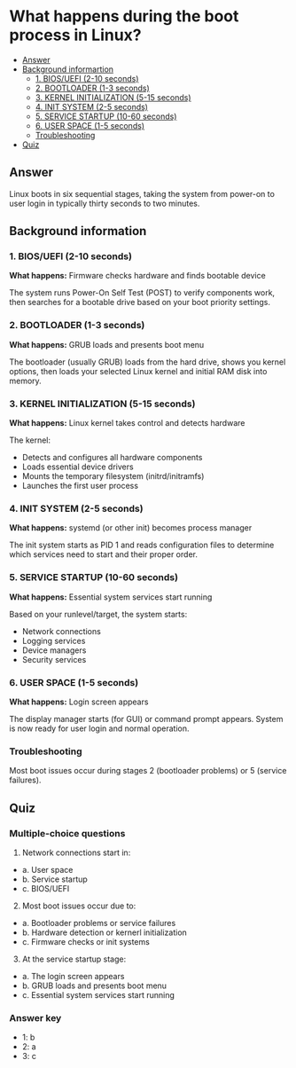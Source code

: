 # What happens during the boot process in Linux?

- [Answer](https://github.com/jablonskidev/linux-interview-questions/blob/main/questions/linux-boot-process.md#answer)
- [Background informartion](https://github.com/jablonskidev/linux-interview-questions/blob/main/questions/linux-boot-process.md#background-information)
  - [1. BIOS/UEFI (2-10 seconds)](https://github.com/jablonskidev/linux-interview-questions/blob/main/questions/linux-boot-process.md#1-biosuefi-2-10-seconds)
  - [2. BOOTLOADER (1-3 seconds)](https://github.com/jablonskidev/linux-interview-questions/blob/main/questions/linux-boot-process.md#2-bootloader-1-3-seconds)
  - [3. KERNEL INITIALIZATION (5-15 seconds)](https://github.com/jablonskidev/linux-interview-questions/blob/main/questions/linux-boot-process.md#3-kernel-initialization-5-15-seconds)
  - [4. INIT SYSTEM (2-5 seconds)](https://github.com/jablonskidev/linux-interview-questions/blob/main/questions/linux-boot-process.md#4-init-system-2-5-seconds)
  - [5. SERVICE STARTUP (10-60 seconds)](https://github.com/jablonskidev/linux-interview-questions/blob/main/questions/linux-boot-process.md#5-service-startup-10-60-seconds)
  - [6. USER SPACE (1-5 seconds)](https://github.com/jablonskidev/linux-interview-questions/blob/main/questions/linux-boot-process.md#6-user-space-1-5-seconds)
  - [Troubleshooting](https://github.com/jablonskidev/linux-interview-questions/blob/main/questions/linux-boot-process.md#troubleshooting)
- [Quiz](https://github.com/jablonskidev/linux-interview-questions/blob/main/questions/linux-boot-process.md#quiz)

## Answer

Linux boots in six sequential stages, taking the system from power-on to user login in typically thirty seconds to two minutes.

## Background information

### 1. **BIOS/UEFI** (2-10 seconds)

**What happens:** Firmware checks hardware and finds bootable device  

The system runs Power-On Self Test (POST) to verify components work, then searches for a bootable drive based on your boot priority settings.

### 2. **BOOTLOADER** (1-3 seconds)  

**What happens:** GRUB loads and presents boot menu  

The bootloader (usually GRUB) loads from the hard drive, shows you kernel options, then loads your selected Linux kernel and initial RAM disk into memory.

### 3. **KERNEL INITIALIZATION** (5-15 seconds)

**What happens:** Linux kernel takes control and detects hardware  

The kernel:
- Detects and configures all hardware components
- Loads essential device drivers  
- Mounts the temporary filesystem (initrd/initramfs)
- Launches the first user process

### 4. **INIT SYSTEM** (2-5 seconds)

**What happens:** systemd (or other init) becomes process manager  

The init system starts as PID 1 and reads configuration files to determine which services need to start and their proper order.

### 5. **SERVICE STARTUP** (10-60 seconds)

**What happens:** Essential system services start running  

Based on your runlevel/target, the system starts:
- Network connections
- Logging services
- Device managers
- Security services

### 6. **USER SPACE** (1-5 seconds)

**What happens:** Login screen appears  

The display manager starts (for GUI) or command prompt appears. System is now ready for user login and normal operation.

### Troubleshooting

Most boot issues occur during stages 2 (bootloader problems) or 5 (service failures).

## Quiz

### Multiple-choice questions

1. Network connections start in:
- a. User space
- b. Service startup
- c. BIOS/UEFI

2. Most boot issues occur due to:
- a. Bootloader problems or service failures
- b. Hardware detection or kernerl initialization
- c. Firmware checks or init systems 

3. At the service startup stage:
- a. The login screen appears
- b. GRUB loads and presents boot menu
- c. Essential system services start running

### Answer key

- 1: b
- 2: a
- 3: c
